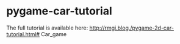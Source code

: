 # pygame-car-tutorial
The full tutorial is available here: http://rmgi.blog./pygame-2d-car-tutorial.html# Car_game
